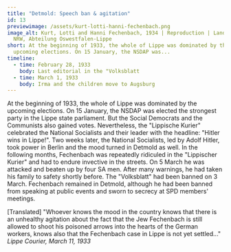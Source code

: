 ```yaml
---
title: "Detmold: Speech ban & agitation"
id: 13
previewimage: /assets/kurt-lotti-hanni-fechenbach.png
image_alt: Kurt, Lotti and Hanni Fechenbach, 1934 | Reproduction | Landesarchiv
  NRW, Abteilung Oswestfalen-Lippe
short: At the beginning of 1933, the whole of Lippe was dominated by the
  upcoming elections. On 15 January, the NSDAP was...
timeline:
  - time: February 28, 1933
    body: Last editorial in the "Volksblatt
  - time: March 1, 1933
    body: Irma and the children move to Augsburg
---
```

At the beginning of 1933, the whole of Lippe was dominated by the upcoming elections. On 15 January, the NSDAP was elected the strongest party in the Lippe state parliament. But the Social Democrats and the Communists also gained votes. Nevertheless, the "Lippische Kurier" celebrated the National Socialists and their leader with the headline: "Hitler wins in Lippe!". Two weeks later, the National Socialists, led by Adolf Hitler, took power in Berlin and the mood turned in Detmold as well. In the following months, Fechenbach was repeatedly ridiculed in the "Lippischer Kurier" and had to endure invective in the streets. On 5 March he was attacked and beaten up by four SA men. After many warnings, he had taken his family to safety shortly before. The "Volksblatt" had been banned on 3 March. Fechenbach remained in Detmold, although he had been banned from speaking at public events and sworn to secrecy at SPD members' meetings.

<InformationBox>
[Translated] "Whoever knows the mood in the country knows that there is an unhealthy agitation about the fact that the Jew Fechenbach is still allowed to shoot his poisoned arrows into the hearts of the German workers, knows also that the Fechenbach case in Lippe is not yet settled..."
<br/>
<i>Lippe Courier, March 11, 1933</i>
</InformationBox>
